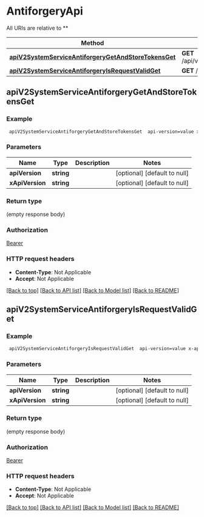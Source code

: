 # AntiforgeryApi

All URIs are relative to **

Method | HTTP request | Description
------------- | ------------- | -------------
[**apiV2SystemServiceAntiforgeryGetAndStoreTokensGet**](AntiforgeryApi.md#apiV2SystemServiceAntiforgeryGetAndStoreTokensGet) | **GET** /api/v2/SystemService/Antiforgery/GetAndStoreTokens | 
[**apiV2SystemServiceAntiforgeryIsRequestValidGet**](AntiforgeryApi.md#apiV2SystemServiceAntiforgeryIsRequestValidGet) | **GET** /api/v2/SystemService/Antiforgery/IsRequestValid | 



## apiV2SystemServiceAntiforgeryGetAndStoreTokensGet



### Example

```bash
 apiV2SystemServiceAntiforgeryGetAndStoreTokensGet  api-version=value x-api-version:value
```

### Parameters


Name | Type | Description  | Notes
------------- | ------------- | ------------- | -------------
 **apiVersion** | **string** |  | [optional] [default to null]
 **xApiVersion** | **string** |  | [optional] [default to null]

### Return type

(empty response body)

### Authorization

[Bearer](../README.md#Bearer)

### HTTP request headers

- **Content-Type**: Not Applicable
- **Accept**: Not Applicable

[[Back to top]](#) [[Back to API list]](../README.md#documentation-for-api-endpoints) [[Back to Model list]](../README.md#documentation-for-models) [[Back to README]](../README.md)


## apiV2SystemServiceAntiforgeryIsRequestValidGet



### Example

```bash
 apiV2SystemServiceAntiforgeryIsRequestValidGet  api-version=value x-api-version:value
```

### Parameters


Name | Type | Description  | Notes
------------- | ------------- | ------------- | -------------
 **apiVersion** | **string** |  | [optional] [default to null]
 **xApiVersion** | **string** |  | [optional] [default to null]

### Return type

(empty response body)

### Authorization

[Bearer](../README.md#Bearer)

### HTTP request headers

- **Content-Type**: Not Applicable
- **Accept**: Not Applicable

[[Back to top]](#) [[Back to API list]](../README.md#documentation-for-api-endpoints) [[Back to Model list]](../README.md#documentation-for-models) [[Back to README]](../README.md)

